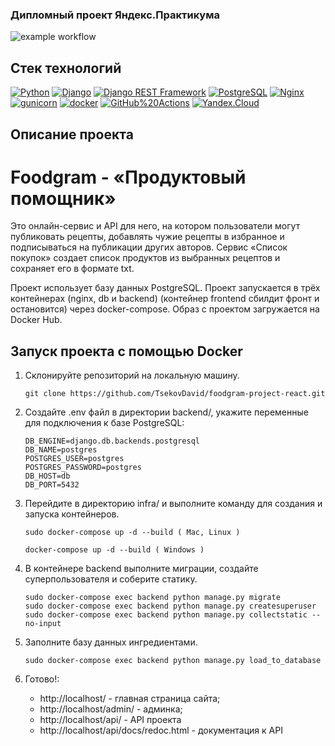 ### Дипломный проект Яндекс.Практикума

![example workflow](https://github.com/TsekovDavid/foodgram-project-react/actions/workflows/main.yml/badge.svg)

## Стек технологий

[![Python](https://img.shields.io/badge/-Python-464646?style=flat-square&logo=Python)](https://www.python.org/)
[![Django](https://img.shields.io/badge/-Django-464646?style=flat-square&logo=Django)](https://www.djangoproject.com/)
[![Django REST Framework](https://img.shields.io/badge/-Django%20REST%20Framework-464646?style=flat-square&logo=Django%20REST%20Framework)](https://www.django-rest-framework.org/)
[![PostgreSQL](https://img.shields.io/badge/-PostgreSQL-464646?style=flat-square&logo=PostgreSQL)](https://www.postgresql.org/)
[![Nginx](https://img.shields.io/badge/-NGINX-464646?style=flat-square&logo=NGINX)](https://nginx.org/ru/)
[![gunicorn](https://img.shields.io/badge/-gunicorn-464646?style=flat-square&logo=gunicorn)](https://gunicorn.org/)
[![docker](https://img.shields.io/badge/-Docker-464646?style=flat-square&logo=docker)](https://www.docker.com/)
[![GitHub%20Actions](https://img.shields.io/badge/-GitHub%20Actions-464646?style=flat-square&logo=GitHub%20actions)](https://github.com/features/actions)
[![Yandex.Cloud](https://img.shields.io/badge/-Yandex.Cloud-464646?style=flat-square&logo=Yandex.Cloud)](https://cloud.yandex.ru/)

## Описание проекта
# Foodgram - «Продуктовый помощник»

Это онлайн-сервис и API для него, на котором пользователи могут публиковать рецепты, добавлять чужие рецепты в избранное и подписываться на публикации других авторов. Сервис «Список покупок» создает список продуктов из выбранных рецептов и сохраняет его в формате txt.

Проект использует базу данных PostgreSQL. Проект запускается в трёх контейнерах (nginx, db и backend) (контейнер frontend сбилдит фронт и остановится) через docker-compose. Образ с проектом загружается на Docker Hub.

## Запуск проекта с помощью Docker

1. Склонируйте репозиторий на локальную машину.

    ```
    git clone https://github.com/TsekovDavid/foodgram-project-react.git
    ```

2. Создайте .env файл в директории backend/, укажите переменные для подключения к базе PostgreSQL:

    ```
    DB_ENGINE=django.db.backends.postgresql
    DB_NAME=postgres
    POSTGRES_USER=postgres
    POSTGRES_PASSWORD=postgres
    DB_HOST=db
    DB_PORT=5432
    ```

3. Перейдите в директорию infra/ и выполните команду для создания и запуска контейнеров.
    ```
    sudo docker-compose up -d --build ( Mac, Linux )
    
    docker-compose up -d --build ( Windows )
    ```
4. В контейнере backend выполните миграции, создайте суперпользователя и соберите статику.

    ```
    sudo docker-compose exec backend python manage.py migrate
    sudo docker-compose exec backend python manage.py createsuperuser
    sudo docker-compose exec backend python manage.py collectstatic --no-input 
    ```

5. Заполните базу данных ингредиентами.

    ```
    sudo docker-compose exec backend python manage.py load_to_database
    ```

6. Готово!:
    -  http://localhost/ - главная страница сайта;
    -  http://localhost/admin/ - админка;
    -  http://localhost/api/ - API проекта
    -  http://localhost/api/docs/redoc.html - документация к API
